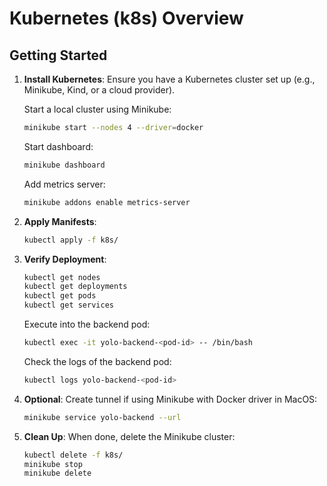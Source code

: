 # Kubernetes (k8s) Overview

## Getting Started

1. **Install Kubernetes**: Ensure you have a Kubernetes cluster set up (e.g., Minikube, Kind, or a cloud provider).

    Start a local cluster using Minikube:

    ```bash
    minikube start --nodes 4 --driver=docker
    ```

    Start dashboard:

    ```bash
    minikube dashboard
    ```

    Add metrics server:

    ```bash
    minikube addons enable metrics-server
    ```

2. **Apply Manifests**:

    ```bash
    kubectl apply -f k8s/
    ```

3. **Verify Deployment**:

    ```bash
    kubectl get nodes
    kubectl get deployments
    kubectl get pods
    kubectl get services
    ```

    Execute into the backend pod:

    ```bash
    kubectl exec -it yolo-backend-<pod-id> -- /bin/bash
    ```

    Check the logs of the backend pod:

    ```bash
    kubectl logs yolo-backend-<pod-id>
    ```

4. **Optional**: Create tunnel if using Minikube with Docker driver in MacOS:

    ```bash
    minikube service yolo-backend --url
    ```

5. **Clean Up**: When done, delete the Minikube cluster:

    ```bash
    kubectl delete -f k8s/
    minikube stop
    minikube delete
    ```
